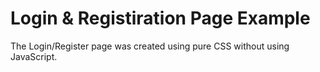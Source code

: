 # Login & Registiration Page Example
The Login/Register page was created using pure CSS without using JavaScript.
